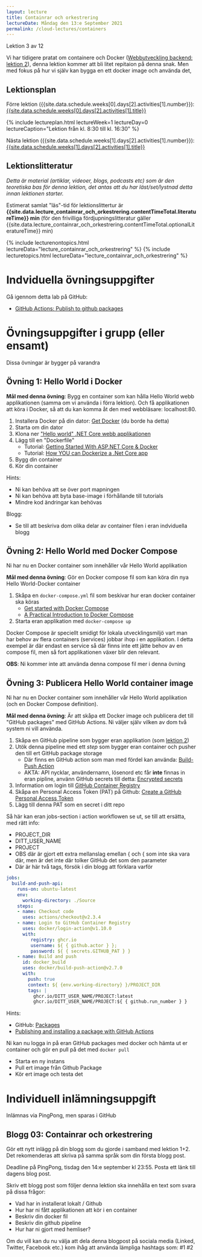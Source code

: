 ```yaml
---
layout: lecture
title: Containrar och orkestrering
lectureDate: Måndag den 13:e September 2021
permalink: /cloud-lectures/containers
---
```


Lektion 3 av 12

Vi har tidigere pratat om containere och Docker ([Webbutveckling backend: lektion 2](https://pgbsnh20.github.io/PGBSNH20-backendweb/lectures/docker)), denna lektion kommer att bli litet repitaion på denna snak. Men med fokus på hur vi själv kan bygga en ett docker image och använda det,

## Lektionsplan

Förre lektion ({{site.data.schedule.weeks[0].days[2].activities[1].number}}): <a href="{{site.data.schedule.weeks[0].days[2].activities[1].slug | prepend: site.baseurl }}">{{site.data.schedule.weeks[0].days[2].activities[1].title}}</a>

{% include lectureplan.html lectureWeek=1 lectureDay=0 lectureCaption="Lektion från kl. 8:30 till kl. 16:30" %}

Nästa lektion ({{site.data.schedule.weeks[1].days[2].activities[1].number}}): <a href="{{site.data.schedule.weeks[1].days[2].activities[1].slug | prepend: site.baseurl }}">{{site.data.schedule.weeks[1].days[2].activities[1].title}}</a> 

## Lektionslitteratur
*Detta är material (artiklar, videoer, blogs, podcasts etc) som är den teoretiska bas för denna lektion, det antas att du har läst/set/lystnad detta innan lektionen starter.*

Estimerat samlat "läs"-tid för lektionslittertur är **{{site.data.lecture_containrar_och_orkestrering.contentTimeTotal.literatureTime}} min** (för den frivilliga fördjupningslitteratur gäller {{site.data.lecture_containrar_och_orkestrering.contentTimeTotal.optionalLiteratureTime}} min)

{% include lecturenontopics.html lectureData="lecture_containrar_och_orkestrering" %}
{% include lecturetopics.html lectureData="lecture_containrar_och_orkestrering" %}


# Indviduella övningsuppgifter

Gå igennom detta lab på GitHub:
* [GitHub Actions: Publish to github packages](https://lab.github.com/githubtraining/github-actions:-publish-to-github-packages)


# Övningsuppgifter i grupp (eller ensamt)

Dissa övningar är bygger på varandra
## Övning 1: Hello World i Docker

**Mål med denna övning**: Bygg en container som kan hålla Hello World webb applikationen (samma om vi använda i förra lektion). Och få applikationen att köra i Docker, så att du kan komma åt den med webbläsare: localhost:80.

1. Installera Docker på din dator: [Get Docker](https://docs.docker.com/get-docker/) (du borde ha detta)
2. Starta om din dator
3. Klona ner ["Hello world" .NET Core webb applikationen](https://github.com/skjohansen/SimpleWebHalloWorld) 
4. Lägg till en "Dockerfile"
   * Tutorial: [Getting Started With ASP.NET Core & Docker](https://morioh.com/p/5414a74be39d) 
   * Tutorial: [How YOU can Dockerize a .Net Core app](https://softchris.github.io/pages/dotnet-dockerize.html)
5. Bygg din container
6. Kör din container

Hints:

* Ni kan behöva att se över port mapningen
* Ni kan behöva att byta base-image i förhållande till tutorials
* Mindre kod ändringar kan behövas

Blogg:

* Se till att beskriva dom olika delar av container filen i eran indviduella blogg

## Övning 2: Hello World med Docker Compose

Ni har nu en Docker container som innehåller vår Hello World applikation

**Mål med denna övning**: Gör en Docker compose fil som kan köra din nya Hello World-Docker container 

1. Skåpa en `docker-compose.yml` fil som beskivar hur eran docker container ska köras
	* [Get started with Docker Compose](https://docs.docker.com/compose/gettingstarted/)
	* [A Practical Introduction to Docker Compose](https://hackernoon.com/practical-introduction-to-docker-compose-d34e79c4c2b6)
2. Starta eran applikation med `docker-compose up`

Docker Compose är speciellt smidigt för lokala utvecklingsmiljö vart man har behov av flera containers (services) jobbar ihop i en applikation. I detta exempel är där endast en service så där finns inte ett jätte behov av en compose fil, men så fort applikationen växer blir den relevant.

**OBS**: Ni kommer inte att använda denna compose fil mer i denna övning

## Övning 3: Publicera Hello World container image

Ni har nu en Docker container som innehåller vår Hello World applikation (och en Docker Compose definition).

**Mål med denna övning**: Är att skåpa ett Docker image och publicera det till "GitHub packages" med GitHub Actions. Ni väljer själv vilken av dom två system ni vill använda.

1. Skåpa en GitHub pipeline som bygger eran applikation (som [lektion 2](/cloud-lectures/ci))
2. Utök denna pipeline med ett *step* som bygger eran container och pusher den till ert GitHub package storage
   * Där finns en GitHub action som man med fördel kan använda: [Build-Push Action](https://github.com/docker/build-push-action)
   * AKTA: API nycklar, användernamn, lösenord etc får **inte** finnas in eran pipline, använn GitHub secrets till detta: [Encrypted secrets](https://docs.github.com/en/actions/reference/encrypted-secrets)
3. Information om login till [GitHub Container Registry](https://github.com/docker/login-action#github-container-registry)
4. Skåpa en Personal Access Token (PAT) på Github: [Create a GitHub Personal Access Token](https://itnext.io/build-ship-github-container-registry-kubernetes-aa06029b3f21#0075)
5. Lägg till denna PAT som en secret i ditt repo


Så här kan eran jobs-section i action workflowen se ut, se till att ersätta, med rätt info:
* PROJECT_DIR
* DITT_USER_NAME
* PROJECT
* OBS där är gjort ett extra mellanslag emellan { och { som inte ska vara där, men är det inte där tolker GitHub det som den parameter
* Där är här två tags, försök i din blogg att förklara varför


```yaml
jobs:
  build-and-push-api:
    runs-on: ubuntu-latest
    env: 
      working-directory: ./Source
    steps:
    - name: Checkout code
      uses: actions/checkout@v2.3.4
    - name: Login to GitHub Container Registry
      uses: docker/login-action@v1.10.0
      with:
         registry: ghcr.io
         username: ${ { github.actor } };
         password: ${ { secrets.GITHUB_PAT } }
    - name: Build and push
      id: docker_build
      uses: docker/build-push-action@v2.7.0
      with:
        push: true
        context: ${ {env.working-directory} }/PROJECT_DIR
        tags: |
          ghcr.io/DITT_USER_NAME/PROJECT:latest
          ghcr.io/DITT_USER_NAME/PROJECT:${ { github.run_number } }
```

Hints:

* GitHub: [Packages](https://github.com/features/packages)
* [Publishing and installing a package with GitHub Actions](https://docs.github.com/en/packages/managing-github-packages-using-github-actions-workflows/publishing-and-installing-a-package-with-github-actions)

Ni kan nu logga in på eran GitHub packages med docker och hämta ut er container och gör en pull på det med `docker pull`

* Starta en ny instans
* Pull ert image från Github Package
* Kör ert image och testa det


# Individuell inlämningsuppgift

Inlämnas via PingPong, men sparas i GitHub
## Blogg 03: Containrar och orkestrering

Gör ett nytt inlägg på din blogg som du gjorde i samband med lektion 1+2. Det rekomenderas att skriva på samma språk som din första blogg post.

Deadline på PingPong, tisdag den 14:e september kl 23:55. Posta ett länk till dagens blog post.

Skriv ett blogg post som följer denna lektion ska innehålla en text som svara på dissa frågor:
* Vad har in installerat lokalt / Github
* Hur har ni fått applikationen att kör i en container
* Beskriv din docker fil
* Beskriv din github pipeline
* Hur har ni gjort med hemliser?


Om du vill kan du nu välja att dela denna blogpost på sociala media (Linked, Twitter, Facebook etc.) kom ihåg att använda lämpliga hashtags som: #1 #2

